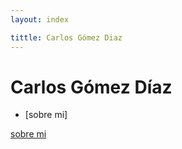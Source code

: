 ```yaml
---
layout: index

tittle: Carlos Gómez Diaz
---
```


# Carlos Gómez Díaz

  - [sobre mi]




  [sobre mi](/about)
 
 
